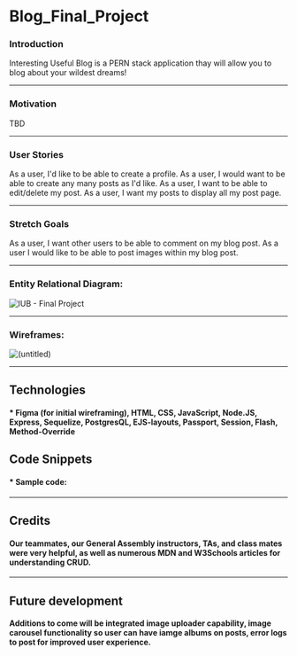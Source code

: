# Blog_Final_Project

### Introduction
Interesting Useful Blog is a PERN stack application thay will allow you to blog about your wildest dreams!

---
### Motivation
 TBD

---
### User Stories 

As a user, I'd like to be able to create a profile.
As a user, I would want to be able to create any many posts as I'd like.
As a user, I want to be able to edit/delete my post.
As a user, I want my posts to display all my post page.

---
### Stretch Goals

As a user, I want other users to be able to comment on my blog post.
As a user I would like to be able to post images within my blog post.

---
### Entity Relational Diagram:
![IUB - Final Project](https://user-images.githubusercontent.com/71733757/102519824-d9734d00-4047-11eb-93ac-c277585256b6.png)

---
### Wireframes:
![(untitled)](https://user-images.githubusercontent.com/71733757/102521113-5fdc5e80-4049-11eb-9467-ef926c0a883d.png)

---
## Technologies
#### * Figma (for initial wireframing), HTML, CSS, JavaScript, Node.JS, Express, Sequelize, PostgresQL, EJS-layouts, Passport, Session, Flash, Method-Override

## Code Snippets
#### * Sample code:



---
## Credits
#### Our teammates, our General Assembly instructors, TAs, and class mates were very helpful, as well as numerous MDN and W3Schools articles for understanding CRUD. 


---
## Future development
#### Additions to come will be integrated image uploader capability, image carousel functionality so user can have iamge albums on posts, error logs to post for improved user experience.
